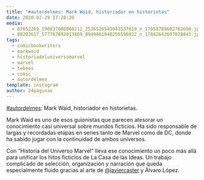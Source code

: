 ```yaml
---
title: "#autordelmes: Mark Waid, historiador en historietas"
date: 2020-02-29 17:20:20
media: 
  - 87652269_190837008868212_2536526543043537819_n_17858789602762698.jpg
  - 88203617_577767892813869_8949861040256596822_n_17842642697028843.jpg
tags: 
  - comicbookwriters
  - markwaid
  - historiadeluniversomarvel
  - marvel
  - tebeos
  - comic
  - autordelmes
template: instagram
author: 24paginas
---
```


[#autordelmes](/tags/autordelmes): Mark Waid, historiador en historietas.


Mark Waid es uno de esos guionistas que parecen atesorar un conocimiento casi universal sobre mundos ficticios. Ha sido responsable de largas y recordadas etapas en series tanto de Marvel como de DC, donde ha sabido jugar con la continuidad de ambos universos.


Con “Historia del Universo Marvel” lleva ese conocimiento un poco más allá para unificar los hitos ficticios de La Casa de las Ideas. Un trabajo complicado de selección, organización y narración que queda especialmente fluido gracias al arte de [@javiercaster](https://instagram.com/javiercaster) y Álvaro López.







